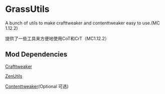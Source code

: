 # GrassUtils

A bunch of utils to make crafttweaker and contenttweaker easy to use.(MC 1.12.2)

提供了一些工具来方便地使用CoT和CrT（MC1.12.2）

## Mod Dependencies

[Crafttweaker](https://www.curseforge.com/minecraft/mc-mods/crafttweaker)

[ZenUtils](https://www.curseforge.com/minecraft/mc-mods/zenutil)

[Contenttweaker](https://www.curseforge.com/minecraft/mc-mods/contenttweaker)(Optional 可选)
